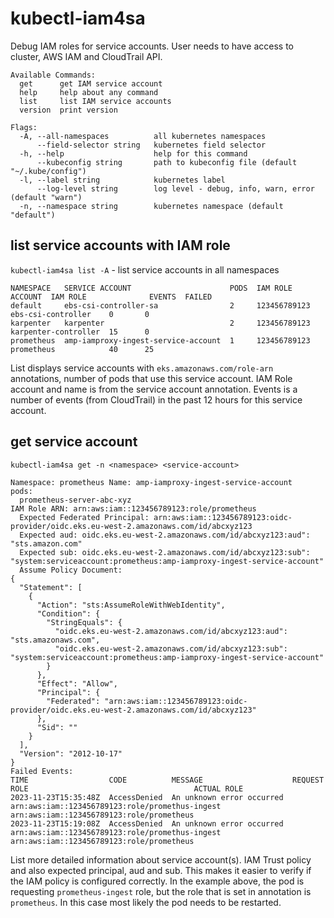 # kubectl-iam4sa
Debug IAM roles for service accounts. User needs to have access to cluster, AWS IAM and CloudTrail API.

```shell
Available Commands:
  get      get IAM service account
  help     help about any command
  list     list IAM service accounts
  version  print version

Flags:
  -A, --all-namespaces          all kubernetes namespaces
      --field-selector string   kubernetes field selector
  -h, --help                    help for this command
      --kubeconfig string       path to kubeconfig file (default "~/.kube/config")
  -l, --label string            kubernetes label
      --log-level string        log level - debug, info, warn, error (default "warn")
  -n, --namespace string        kubernetes namespace (default "default")
```

## list service accounts with IAM role

`kubectl-iam4sa list -A` - list service accounts in all namespaces
```shell
NAMESPACE   SERVICE ACCOUNT                      PODS  IAM ROLE ACCOUNT  IAM ROLE              EVENTS  FAILED
default     ebs-csi-controller-sa                2     123456789123      ebs-csi-controller    0       0
karpenter   karpenter                            2     123456789123      karpenter-controller  15      0
prometheus  amp-iamproxy-ingest-service-account  1     123456789123      prometheus            40      25
```
List displays service accounts with `eks.amazonaws.com/role-arn` annotations, number of pods that use this service
account. IAM Role account and name is from the service account annotation. Events is a number of events
(from CloudTrail) in the past 12 hours for this service account.

## get service account

`kubectl-iam4sa get -n <namespace> <service-account>`
```shell
Namespace: prometheus Name: amp-iamproxy-ingest-service-account
pods:
  prometheus-server-abc-xyz
IAM Role ARN: arn:aws:iam::123456789123:role/prometheus
  Expected Federated Principal: arn:aws:iam::123456789123:oidc-provider/oidc.eks.eu-west-2.amazonaws.com/id/abcxyz123
  Expected aud: oidc.eks.eu-west-2.amazonaws.com/id/abcxyz123:aud": "sts.amazon.com"
  Expected sub: oidc.eks.eu-west-2.amazonaws.com/id/abcxyz123:sub": "system:serviceaccount:prometheus:amp-iamproxy-ingest-service-account"
  Assume Policy Document:
{
  "Statement": [
    {
      "Action": "sts:AssumeRoleWithWebIdentity",
      "Condition": {
        "StringEquals": {
          "oidc.eks.eu-west-2.amazonaws.com/id/abcxyz123:aud": "sts.amazonaws.com",
          "oidc.eks.eu-west-2.amazonaws.com/id/abcxyz123:sub": "system:serviceaccount:prometheus:amp-iamproxy-ingest-service-account"
        }
      },
      "Effect": "Allow",
      "Principal": {
        "Federated": "arn:aws:iam::123456789123:oidc-provider/oidc.eks.eu-west-2.amazonaws.com/id/abcxyz123"
      },
      "Sid": ""
    }
  ],
  "Version": "2012-10-17"
}
Failed Events:
TIME                  CODE          MESSAGE                    REQUEST ROLE                                     ACTUAL ROLE
2023-11-23T15:35:48Z  AccessDenied  An unknown error occurred  arn:aws:iam::123456789123:role/promethus-ingest  arn:aws:iam::123456789123:role/prometheus
2023-11-23T15:19:08Z  AccessDenied  An unknown error occurred  arn:aws:iam::123456789123:role/promethus-ingest  arn:aws:iam::123456789123:role/prometheus
```

List more detailed information about service account(s). IAM Trust policy and also expected principal, aud and sub. This
makes it easier to verify if the IAM policy is configured correctly. In the example above, the pod is requesting
`prometheus-ingest` role, but the role that is set in annotation is `prometheus`. In this case
most likely the pod needs to be restarted.

